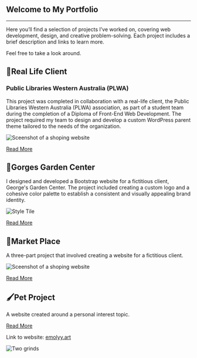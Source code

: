 
<title>Portfolio</title>
<meta property="og:title" content="Item 1"/>
<meta name="description" content="Longer description that will appear on Google and the likes. " />
<meta name="page-identifier" content="portfolio">


<meta property="og:description" content="Short description tagline for embeds." />

</head>

<section class="content">


## Welcome to My Portfolio

---

Here you’ll find a selection of projects I’ve worked on, covering web development, design, and creative problem-solving. Each project includes a brief description and links to learn more.

Feel free to take a look around.


</section>
<section class="content">


## 📖Real Life Client 

### Public Libraries Western Australia (PLWA) 

This project was completed in collaboration with a real-life client, the Public Libraries Western Australia (PLWA) association, as part of a student team during the completion of a Diploma of Front-End Web Development. The project required my team to design and develop a custom WordPress parent theme tailored to the needs of the organization. 

![Sceenshot of a shoping website](/assets/plwa.png)

[Read More](./plwa)


</section>
<section class="content">


## 🌱Gorges Garden Center

I designed and developed a Bootstrap website for a fictitious client, George's Garden Center. The project included creating a custom logo and a cohesive color palette to establish a consistent and visually appealing brand identity.

![Style Tile](/assets/gg-style-tile.png)


[Read More](./gorgesgarden)


</section>
<section class="content">


## 🫧Market Place

A three-part project that involved creating a website for a fictitious client. 

![Sceenshot of a shoping website](/assets/marketplace.png)

[Read More](./market-place)


</section>
<section class="content">


## 🖌️Pet Project

A website created around a personal interest topic.

[Read More](./pet-project)


Link to website: [emolyy.art](https://emolyy.art/)

![Two grinds](https://imagedelivery.net/2DJRavW3O9VLw5fFBBZYRA/49bd6682-6073-4ad5-a4c5-566066539500/public)


</section>


